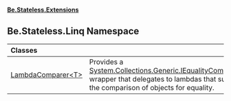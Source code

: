 #### [Be.Stateless.Extensions](README.md 'README')

## Be.Stateless.Linq Namespace

| Classes | |
| :--- | :--- |
| [LambdaComparer&lt;T&gt;](LambdaComparer_T_.md 'Be.Stateless.Linq.LambdaComparer<T>') | Provides a [System.Collections.Generic.IEqualityComparer&lt;&gt;](https://docs.microsoft.com/en-us/dotnet/api/System.Collections.Generic.IEqualityComparer-1 'System.Collections.Generic.IEqualityComparer`1') wrapper that delegates to lambdas that support the comparison of objects for equality. |
